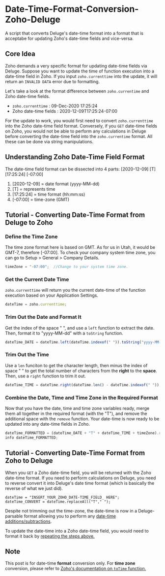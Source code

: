 # Date-Time-Format-Conversion-Zoho-Deluge
A script that converts Deluge's date-time format into a format that is acceptabe for updating Zoho's date-time fields and vice-versa.

## Core Idea
Zoho demands a very specific format for updating date-time fields via Deluge. Suppose you want to update the time of function execution into a date-time field in Zoho. If you input `zoho.currenttime` into the update, it will return an `INVALID DATA` error due to formatting.

Let's take a look at the format difference between `zoho.currentime` and Zoho date-time fields.
* `zoho.currenttime` : 09-Dec-2020 17:25:24
* Zoho date-time fields : 2020-12-09T17:25:24-07:00

For the update to work, you would first need to convert `zoho.currenttime` into the Zoho date-time field format. Conversely, if you `GET` date-time fields on Zoho, you would not be able to perform any calculations in Deluge before converting the date-time field into the `zoho.currentime` format. All these can be done via string manipulations.

## Understanding Zoho Date-Time Field Format
The date-time field format can be dissected into 4 parts: [2020-12-09] [T] [17:25:24] [-07:00]
1. [2020-12-09] = date format (yyyy-MM-dd)
2. [T] = represents time
3. [17:25:24] = time format (hh:mm:ss)
4. [-07:00] = time-zone (GMT)

## Tutorial - Converting Date-Time Format from Deluge to Zoho

### Define the Time Zone
The time zone format here is based on GMT. As for us in Utah, it would be GMT-7, therefore [-07:00]. To check your company system time zone, you can go to Setup > General > Company Details. 
```javascript
timeZone = "-07:00";  //Change to your system time zone.
```

### Get the Current Date Time
`zoho.currenttime` will return you the current date-time of the function execution based on your Application Settings.
```javascript
dateTime = zoho.currenttime;
```

### Trim Out the Date and Format It
Get the index of the space " ", and use a `left` function to extract the date. Then, format it to "yyyy-MM-dd" with a `toString` function.
```javascript
dateTime_DATE = dateTime.left(dateTime.indexof(" ")).toString("yyyy-MM-dd");
```

### Trim Out the Time
Use a `len` funciton to get the character length, then minus the index of space " " to get the total number of characters from the **right** to the **space**. Then, use a `right` function to trim it out.

```javascript
dateTime_TIME = dateTime.right(dateTime.len() - dateTime.indexof(" "));
```

### Combine the Date, Time and Time Zone in the Required Format
Now that you have the date, time and time zone variables ready, merge them all together in the required format (with the "T"), and remove the additional space with the `remove` function. Your date-time is now ready to be updated into any date-time fields in Zoho.
```javascript
dateTime_FORMATTED = (dateTime_DATE + "T" + dateTime_TIME + timeZone).remove(" ");
info dateTime_FORMATTED;
```

## Tutorial - Converting Date-Time Format from Zoho to Deluge
When you `GET` a Zoho date-time field, you will be returned with the Zoho date-time format. If you need to perform calculations on Deluge, you need to reverse convert it into Deluge's date time format (which is basically the reverse of what we just did). 

```javacript
dateTime = "INSERT_YOUR_ZOHO_DATE-TIME_FIELD_ HERE";
dateTime_CONVERT = dateTime.replaceAll("T"," ");
```

Despite not trimming out the time-zone, the date-time is now in a Deluge-parsable format allowing you to perform any [date-time additions/subtractions](https://www.zoho.com/deluge/help/functions/date-time.html). 

To update the date-time into a Zoho date-time field, you would need to format it back by [repeating the steps above.](#trim-out-the-date-and-format-it)

## Note
This post is for date-time **format** conversion only. For **time zone** conversion, please refer to [Zoho's documentation on `toTime` function.](https://www.zoho.com/deluge/help/functions/common/totime.html)

